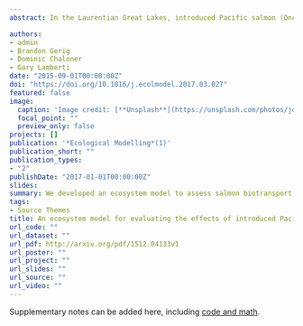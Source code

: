 ```yaml
---
abstract: In the Laurentian Great Lakes, introduced Pacific salmon (Oncorhynchus spp.) can transport persistent organic   pollutants and heavy metals to tributaries during their annual spawning migrations. To evaluate contaminant biotransport by spawning Pacific salmon, we developed a mass-balance ecosystem model for a Lake Huron tributary using Ecopath with Ecosim (EwE) and Ecotracer. Within EwE and Ecotracer, we developed scenarios that reflected a range of salmon biomass inputs and different trophic pathways to predict polychlorinated biphenyls (PCB) and mercury (Hg) burdens of Brown Trout, Brook Trout, and Mottled Sculpin. Our model accurately predicted PCB concentrations in stream-resident fish across a range of salmon spawner densities. However, we were unable to similarly predict Hg concentrations of stream-resident fish. Our modeling results suggest that salmon inputs specifically control PCB concentrations in stream-resident fish whereas Hg concentrations are more strongly influenced by diffuse background sources. Our model highlights how species-specific differences in diet and growth, along with trophic pathways, can influence the magnitude of contaminant impacts by spawning salmon. Insights from our study suggest that an EwE approach could be used to evaluate other legacy and emerging bioaccumulative contaminants in a variety of ecosystems.

authors:
- admin
- Brandon Gerig
- Dominic Chaloner
- Gary Lamberti
date: "2015-09-01T00:00:00Z"
doi: "https://doi.org/10.1016/j.ecolmodel.2017.03.027"
featured: false
image:
  caption: 'Image credit: [**Unsplash**](https://unsplash.com/photos/jdD8gXaTZsc)'
  focal_point: ""
  preview_only: false
projects: []
publication: '*Ecological Modelling*(1)'
publication_short: ""
publication_types:
- "2"
publishDate: "2017-01-01T00:00:00Z"
slides: 
summary: We developed an ecosystem model to assess salmon biotransport of PCBs and mercury to stream-resident brook and brown trout.
tags:
- Source Themes
title: An ecosystem model for evaluating the effects of introduced Pacific salmon on contaminant burdens of stream-resident fish
url_code: ""
url_dataset: ""
url_pdf: http://arxiv.org/pdf/1512.04133v1
url_poster: ""
url_project: ""
url_slides: ""
url_source: ""
url_video: ""
---
```



Supplementary notes can be added here, including [code and math](https://sourcethemes.com/academic/docs/writing-markdown-latex/).
